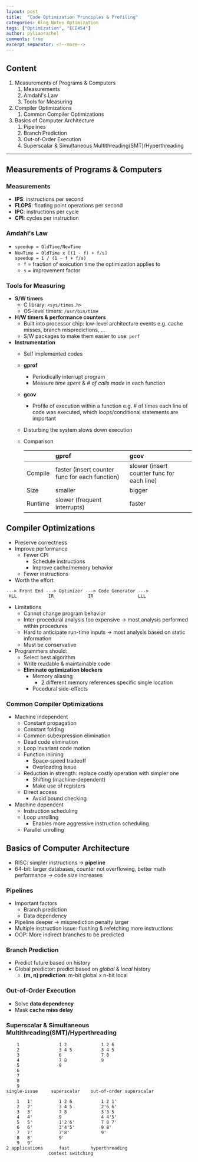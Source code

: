 ```yaml
---
layout: post
title:  "Code Optimization Principles & Profiling"
categories: Blog Notes Optimization
tags: ["Optimization", "ECE454"]
author: pyliaorachel
comments: true
excerpt_separator: <!--more-->
---
```


## Content

1. Measurements of Programs & Computers
	1. Measurements
	2. Amdahl's Law
	3. Tools for Measuring
2. Compiler Optimizations
	1. Common Compiler Optimizations
3. Basics of Computer Architecture
	1. Pipelines
	2. Branch Prediction
	3. Out-of-Order Execution
	4. Superscalar & Simultaneous Multithreading(SMT)/Hyperthreading

<!--more-->
---
## Measurements of Programs & Computers

### Measurements

- __IPS__: instructions per second
- __FLOPS__: floating point operations per second
- __IPC__: instructions per cycle
- __CPI__: cycles per instruction

### Amdahl's Law

- `speedup = OldTime/NewTime`
- `NewTime = OldTime x [(1 - f) + f/s]`  
  `speedup = 1 / (1 - f + f/s)`
	- `f` = fraction of execution time the optimization applies to
	- `s` = improvement factor

### Tools for Measuring

- __S/W timers__
	- C library: `<sys/times.h>`
	- OS-level timers: `/usr/bin/time`
- __H/W timers & performance counters__
	- Built into processor chip: low-level architecture events e.g. cache misses, branch mispredictions, ...
	- S/W packages to make them easier to use: `perf`
- __Instrumentation__
	- Self implemented codes
	- __gprof__
		- Periodically interrupt program
		- Measure _time spent_ & _# of calls made_ in each function
	- __gcov__
		- Profile of execution within a function e.g. # of times each line of code was executed, which loops/conditional statements are important
	- Disturbing the system slows down execution
	- Comparison
	
		|    | gprof | gcov |
		|:---|:------|:-----|
		| Compile | faster (insert counter func for each function) | slower (insert counter func for each line) |
		| Size | smaller | bigger |
		| Runtime | slower (frequent interrupts) | faster |

## Compiler Optimizations

- Preserve correctness
- Improve performance
	- Fewer CPI
		- Schedule instructions
		- Improve cache/memory behavior
	- Fewer instructions
- Worth the effort

```
---> Front End ---> Optimizer ---> Code Generator --->
 HLL			IR			   IR				  LLL
```

- Limitations
	- Cannot change program behavior
	- Inter-procedural analysis too expensive -> most analysis performed within procedures
	- Hard to anticipate run-time inputs -> most analysis based on static information
	- Must be conservative
- Programmers should:
	- Select best algorithm
	- Write readable & maintainable code
	- __Eliminate optimization blockers__
		- Memory aliasing
			- 2 different memory references specific single location
		- Pocedural side-effects

### Common Compiler Optimizations

- Machine independent
	- Constant propagation
	- Constant folding
	- Common subexpression elimination
	- Dead code elimination
	- Loop invariant code motion
	- Function inlining
		- Space-speed tradeoff
		- Overloading issue
	- Reduction in strength: replace costly operation with simpler one
		- Shifting (machine-dependent)
		- Make use of registers
	- Direct access
		- Avoid bound checking
- Machine dependent
	- Instruction scheduling
	- Loop unrolling
		- Enables more aggressive instruction scheduling
	- Parallel unrolling

## Basics of Computer Architecture

- RISC: simpler instructions -> __pipeline__
- 64-bit: larger databases, counter not overflowing, better math performance -> code size increases

### Pipelines

- Important factors
	- Branch prediction
	- Data dependency
- Pipeline deeper -> misprediction penalty larger
- Multiple instruction issue: flushing & refetching more instructions
- OOP: More indirect branches to be predicted

### Branch Prediction

- Predict future based on history
- Global predictor: predict based on _global_ & _local_ history
	- __(m, n) prediction__: m-bit global x n-bit local

### Out-of-Order Execution

- Solve __data dependency__
- Mask __cache miss delay__

### Superscalar & Simultaneous Multithreading(SMT)/Hyperthreading

```
	1				1 2				1 2 6
	2				3 4 5			3 4 5	
	3				6				7 8
	4				7 8				9
	5				9
	6
	7
	8
	9
single-issue	 superscalar	out-of-order superscalar

	1	1'			1 2 6			1 2 1'
	2	2'			3 4 5			2'6 6'
	3	3'			7 8				3'3 5
	4	4'			9				4 4'5'
	5	5'			1'2'6'			7 8 7'
	6	6'			3'4'5'			9 8'
	7	7'			7'8'			9'
	8	8'			9'
	9	9'
2 applications		fast 		hyperthreading
				context switching
```

















